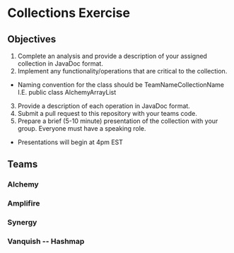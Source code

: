 # Collections Exercise

## Objectives
1. Complete an analysis and provide a description of your assigned collection in JavaDoc format.
2. Implement any functionality/operations that are critical to the collection.
  - Naming convention for the class should be TeamNameCollectionName I.E. public class AlchemyArrayList
3. Provide a description of each operation in JavaDoc format.
4. Submit a pull request to this repository with your teams code.
5. Prepare a brief (5-10 minute) presentation of the collection with your group. Everyone must have a speaking role. 
  - Presentations will begin at 4pm EST

## Teams
### Alchemy
### Amplifire
### Synergy
### Vanquish -- Hashmap
